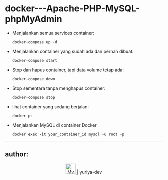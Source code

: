 # docker---Apache-PHP-MySQL-phpMyAdmin
- Menjalankan semua services container:
  ```
  docker-compose up -d
  ```
- Menjalankan container yang sudah ada dan pernah dibuat:
  ```
  docker-compose start
  ```
- Stop dan hapus container, tapi data volume tetap ada:
  ```
  docker-compose down
  ```
- Stop sementara tanpa menghapus container:
  ```
  docker-compose stop
  ```
- lihat container yang sedang berjalan:
  ```
  docker ps
  ```
- Menjalankan MySQL di container Docker
  ```
  docker exec -it your_container_id mysql -u root -p
  ```
----------------

author:
--
<p align="center" >
  <a href="https://github.com/yuriya-dev" target="_blank">
    <img src="https://i.postimg.cc/F16xhxs4/avatar.png" alt="My Avatar" width="32" />
  </a>
  | yuriya-dev
</p>
